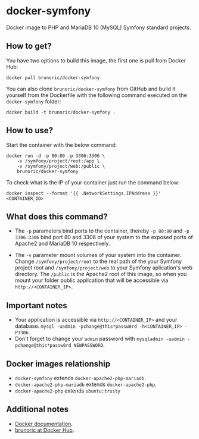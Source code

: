 docker-symfony
==============

Docker image to PHP and MariaDB 10 (MySQL) Symfony standard projects.

How to get?
-----------

You have two options to build this image, the first one is pull from Docker Hub:

	docker pull brunoric/docker-symfony

You can also clone `brunoric/docker-symfony` from GitHub and build it yourself from the Dockerfile with the following
command executed on the `docker-symfony` folder:

	docker build -t brunoric/docker-symfony .

How to use?
-----------

Start the container with the below command:

	docker run -d -p 80:80 -p 3306:3306 \
		-v /symfony/project/root:/app \
        -v /symfony/project/web:/public \
		brunoric/docker-symfony

To check what is the IP of your container just run the command below:

    docker inspect --format '{{ .NetworkSettings.IPAddress }}' <CONTAINER_ID>

What does this command?
-----------------------

- The `-p` parameters bind ports to the container, thereby `-p 80:80` and `-p 3306:3306` bind port 80 and 3306 of your
system to the exposed ports of Apache2 and MariaDB 10 respectively.

- The `-v` parameter mount volumes of your system into the container. Change `/symfony/project/root` to the real path of
 the your Symfony project root and  `/symfony/project/web` to your Symfony aplication's web directory. The `/public` is
 the Apache2 root of this image, so when you mount your folder public application that will be accessible via
 `http://<CONTAINER_IP>`.

Important notes
---------------

- Your application is accessible via `http://<CONTAINER_IP>` and your database.
`mysql -uadmin -pchange@this*passw0rd -h<CONTAINER_IP> -P3306`.
- Don't forget to change your `admin` password with `mysqladmin -uadmin -pchange@this*passw0rd NEWPASSWORD`.

Docker images relationship
--------------------------

- `docker-symfony` extends `docker-apache2-php-mariadb`.
- `docker-apache2-php-mariadb` extends `docker-apache2-php`.
- `docker-apache2-php` extends `ubuntu:trusty`

Additional notes
----------------

- [Docker documentation][1].
- [brunoric at Docker Hub][2].

[1]: https://docs.docker.com
[2]: https://registry.hub.docker.com/u/brunoric